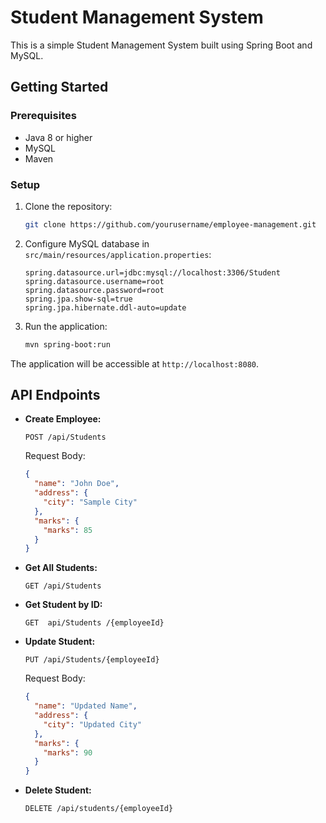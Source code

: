 # Student Management System

This is a simple Student Management System built using Spring Boot and MySQL.

## Getting Started

### Prerequisites

- Java 8 or higher
- MySQL
- Maven

### Setup

1. Clone the repository:

    ```bash
    git clone https://github.com/yourusername/employee-management.git
    ```

2. Configure MySQL database in `src/main/resources/application.properties`:

    ```properties
    spring.datasource.url=jdbc:mysql://localhost:3306/Student
    spring.datasource.username=root
    spring.datasource.password=root
    spring.jpa.show-sql=true
    spring.jpa.hibernate.ddl-auto=update
    ```

3. Run the application:

    ```bash
    mvn spring-boot:run
    ```

The application will be accessible at `http://localhost:8080`.

## API Endpoints

- **Create Employee:**

    ```http
    POST /api/Students
    ```

    Request Body:

    ```json
    {
      "name": "John Doe",
      "address": {
        "city": "Sample City"
      },
      "marks": {
        "marks": 85
      }
    }
    ```

- **Get All Students:**

    ```http
    GET /api/Students
    ```

- **Get Student by ID:**

    ```http
    GET  api/Students /{employeeId}
    ```

- **Update Student:**

    ```http
    PUT /api/Students/{employeeId}
    ```

    Request Body:

    ```json
    {
      "name": "Updated Name",
      "address": {
        "city": "Updated City"
      },
      "marks": {
        "marks": 90
      }
    }
    ```

- **Delete Student:**

    ```http
    DELETE /api/students/{employeeId}
    ```

